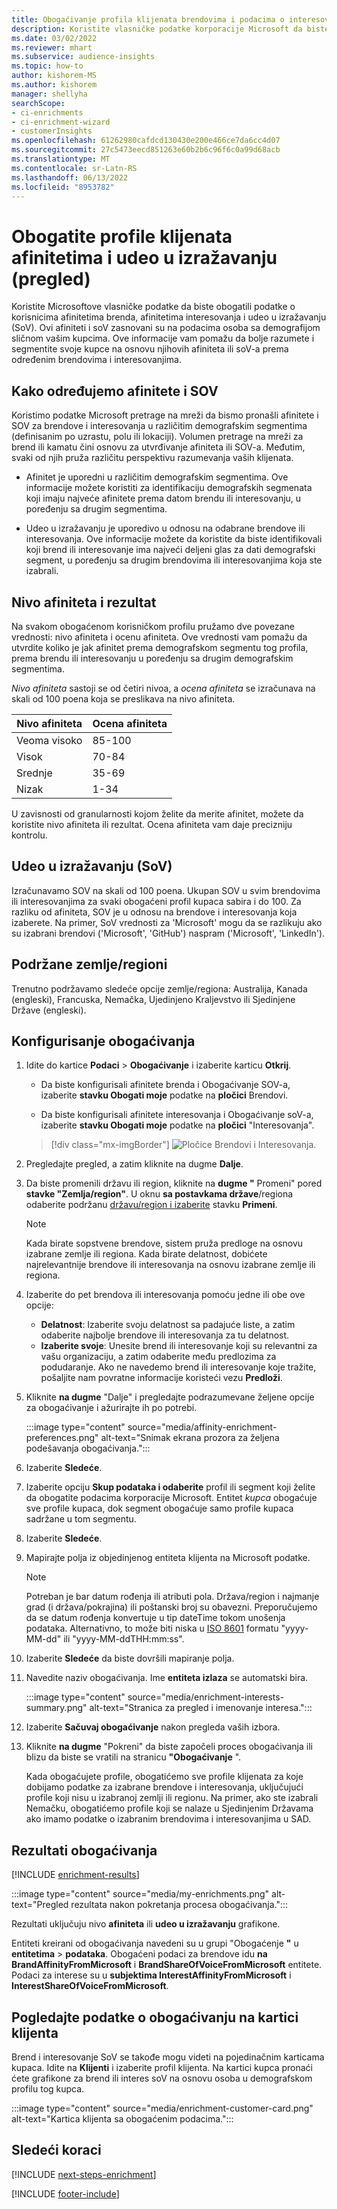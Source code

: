 ```yaml
---
title: Obogaćivanje profila klijenata brendovima i podacima o interesovanjima korporacije Microsoft
description: Koristite vlasničke podatke korporacije Microsoft da biste obogatili podatke o korisnicima afinitetima udeo u izražavanju.
ms.date: 03/02/2022
ms.reviewer: mhart
ms.subservice: audience-insights
ms.topic: how-to
author: kishorem-MS
ms.author: kishorem
manager: shellyha
searchScope:
- ci-enrichments
- ci-enrichment-wizard
- customerInsights
ms.openlocfilehash: 61262980cafdcd130430e200e466ce7da6cc4d07
ms.sourcegitcommit: 27c5473eecd851263e60b2b6c96f6c0a99d68acb
ms.translationtype: MT
ms.contentlocale: sr-Latn-RS
ms.lasthandoff: 06/13/2022
ms.locfileid: "8953782"
---
```

# <a name="enrich-customer-profiles-with-affinities-and-share-of-voice-preview"></a>Obogatite profile klijenata afinitetima i udeo u izražavanju (pregled)

Koristite Microsoftove vlasničke podatke da biste obogatili podatke o korisnicima afinitetima brenda, afinitetima interesovanja i udeo u izražavanju (SoV). Ovi afiniteti i soV zasnovani su na podacima osoba sa demografijom sličnom vašim kupcima. Ove informacije vam pomažu da bolje razumete i segmentite svoje kupce na osnovu njihovih afiniteta ili soV-a prema određenim brendovima i interesovanjima.

## <a name="how-we-determine-affinities-and-sov"></a>Kako određujemo afinitete i SOV

Koristimo podatke Microsoft pretrage na mreži da bismo pronašli afinitete i SOV za brendove i interesovanja u različitim demografskim segmentima (definisanim po uzrastu, polu ili lokaciji). Volumen pretrage na mreži za brend ili kamatu čini osnovu za utvrđivanje afiniteta ili SOV-a. Međutim, svaki od njih pruža različitu perspektivu razumevanja vaših klijenata.

- Afinitet je uporedni u različitim demografskim segmentima. Ove informacije možete koristiti za identifikaciju demografskih segmenata koji imaju najveće afinitete prema datom brendu ili interesovanju, u poređenju sa drugim segmentima.

- Udeo u izražavanju je uporedivo u odnosu na odabrane brendove ili interesovanja. Ove informacije možete da koristite da biste identifikovali koji brend ili interesovanje ima najveći deljeni glas za dati demografski segment, u poređenju sa drugim brendovima ili interesovanjima koja ste izabrali.

## <a name="affinity-level-and-score"></a>Nivo afiniteta i rezultat

Na svakom obogaćenom korisničkom profilu pružamo dve povezane vrednosti: nivo afiniteta i ocenu afiniteta. Ove vrednosti vam pomažu da utvrdite koliko je jak afinitet prema demografskom segmentu tog profila, prema brendu ili interesovanju u poređenju sa drugim demografskim segmentima.

*Nivo afiniteta* sastoji se od četiri nivoa, a *ocena afiniteta* se izračunava na skali od 100 poena koja se preslikava na nivo afiniteta.

|Nivo afiniteta |Ocena afiniteta  |
|---------|---------|
|Veoma visoko     | 85-100       |
|Visok     | 70-84        |
|Srednje     | 35-69        |
|Nizak     | 1-34        |

U zavisnosti od granularnosti kojom želite da merite afinitet, možete da koristite nivo afiniteta ili rezultat. Ocena afiniteta vam daje precizniju kontrolu.

## <a name="share-of-voice-sov"></a>Udeo u izražavanju (SoV)

Izračunavamo SOV na skali od 100 poena. Ukupan SOV u svim brendovima ili interesovanjima za svaki obogaćeni profil kupaca sabira i do 100. Za razliku od afiniteta, SOV je u odnosu na brendove i interesovanja koja izaberete. Na primer, SoV vrednosti za 'Microsoft' mogu da se razlikuju ako su izabrani brendovi ('Microsoft', 'GitHub') naspram ('Microsoft', 'LinkedIn').

## <a name="supported-countriesregions"></a>Podržane zemlje/regioni

Trenutno podržavamo sledeće opcije zemlje/regiona: Australija, Kanada (engleski), Francuska, Nemačka, Ujedinjeno Kraljevstvo ili Sjedinjene Države (engleski).

## <a name="configure-the-enrichment"></a>Konfigurisanje obogaćivanja

1. Idite do kartice **Podaci** > **Obogaćivanje** i izaberite karticu **Otkrij**.

   - Da biste konfigurisali afinitete brenda i Obogaćivanje SOV-a, izaberite **stavku Obogati moje** podatke na **pločici** Brendovi.

   - Da biste konfigurisali afinitete interesovanja i Obogaćivanje soV-a, izaberite **stavku Obogati moje** podatke na **pločici** "Interesovanja".

   > [!div class="mx-imgBorder"]
   > ![Pločice Brendovi i Interesovanja.](media/BrandsInterest-tile-Hub.png "Pločice Brendovi i Interesovanja")

1. Pregledajte pregled, a zatim kliknite na dugme **Dalje**.

1. Da biste promenili državu ili region, kliknite na **dugme "** Promeni" pored **stavke "Zemlja/region"**. U oknu **sa postavkama države**/regiona odaberite podržanu [državu/region i izaberite](#supported-countriesregions) stavku **Primeni**.

   > [!NOTE]
   > Kada birate sopstvene brendove, sistem pruža predloge na osnovu izabrane zemlje ili regiona. Kada birate delatnost, dobićete najrelevantnije brendove ili interesovanja na osnovu izabrane zemlje ili regiona.

1. Izaberite do pet brendova ili interesovanja pomoću jedne ili obe ove opcije:

   - **Delatnost**: Izaberite svoju delatnost sa padajuće liste, a zatim odaberite najbolje brendove ili interesovanja za tu delatnost.
   - **Izaberite svoje**: Unesite brend ili interesovanje koji su relevantni za vašu organizaciju, a zatim odaberite među predlozima za podudaranje. Ako ne navedemo brend ili interesovanje koje tražite, pošaljite nam povratne informacije koristeći vezu **Predloži**.

1. Kliknite **na dugme** "Dalje" i pregledajte podrazumevane željene opcije za obogaćivanje i ažurirajte ih po potrebi.

   :::image type="content" source="media/affinity-enrichment-preferences.png" alt-text="Snimak ekrana prozora za željena podešavanja obogaćivanja.":::

1. Izaberite **Sledeće**.

1. Izaberite opciju **Skup podataka i odaberite** profil ili segment koji želite da obogatite podacima korporacije Microsoft. Entitet *kupca* obogaćuje sve profile kupaca, dok segment obogaćuje samo profile kupaca sadržane u tom segmentu.

1. Izaberite **Sledeće**.

1. Mapirajte polja iz objedinjenog entiteta klijenta na Microsoft podatke.

   > [!NOTE]
   > Potreban je bar datum rođenja ili atributi pola. Država/region i najmanje grad (i država/pokrajina) ili poštanski broj su obavezni. Preporučujemo da se datum rođenja konvertuje u tip dateTime tokom unošenja podataka. Alternativno, to može biti niska u [ISO 8601](https://www.iso.org/iso-8601-date-and-time-format.html) formatu "yyyy-MM-dd" ili "yyyy-MM-ddTHH:mm:ss".

1. Izaberite **Sledeće** da biste dovršili mapiranje polja.

1. Navedite naziv obogaćivanja. Ime **entiteta izlaza** se automatski bira.

   :::image type="content" source="media/enrichment-interests-summary.png" alt-text="Stranica za pregled i imenovanje interesa.":::

1. Izaberite **Sačuvaj obogaćivanje** nakon pregleda vaših izbora.

1. Kliknite **na dugme** "Pokreni" da biste započeli proces obogaćivanja ili blizu da biste se vratili na stranicu **"Obogaćivanje** ".

   Kada obogaćujete profile, obogatićemo sve profile klijenata za koje dobijamo podatke za izabrane brendove i interesovanja, uključujući profile koji nisu u izabranoj zemlji ili regionu. Na primer, ako ste izabrali Nemačku, obogatićemo profile koji se nalaze u Sjedinjenim Državama ako imamo podatke o izabranim brendovima i interesovanjima u SAD.

## <a name="enrichment-results"></a>Rezultati obogaćivanja

[!INCLUDE [enrichment-results](includes/enrichment-results.md)]

:::image type="content" source="media/my-enrichments.png" alt-text="Pregled rezultata nakon pokretanja procesa obogaćivanja.":::

Rezultati uključuju nivo **afiniteta** ili **udeo u izražavanju** grafikone.

Entiteti kreirani od obogaćivanja navedeni su u grupi "Obogaćenje **"** u **entitetima** > **podataka**. Obogaćeni podaci za brendove idu **na BrandAffinityFromMicrosoft** i **BrandShareOfVoiceFromMicrosoft** entitete. Podaci za interese su u **subjektima InterestAffinityFromMicrosoft** i **InterestShareOfVoiceFromMicrosoft**.

## <a name="see-enrichment-data-on-the-customer-card"></a>Pogledajte podatke o obogaćivanju na kartici klijenta

Brend i interesovanje SoV se takođe mogu videti na pojedinačnim karticama kupaca. Idite na **Klijenti** i izaberite profil klijenta. Na kartici kupca pronaći ćete grafikone za brend ili interes soV na osnovu osoba u demografskom profilu tog kupca.

:::image type="content" source="media/enrichment-customer-card.png" alt-text="Kartica klijenta sa obogaćenim podacima.":::

## <a name="next-steps"></a>Sledeći koraci

[!INCLUDE [next-steps-enrichment](includes/next-steps-enrichment.md)]


[!INCLUDE [footer-include](includes/footer-banner.md)]
